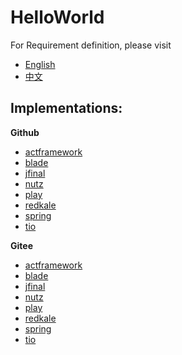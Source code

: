 # HelloWorld

For Requirement definition, please visit 

* [English](//github.com/how-to-do-it/hello-world/issues)
* [中文](//gitee.com/how-to-do-it/hello-world/issues)

## Implementations:

**Github**

* [actframework](//github.com/how-to-do-it-in-act/hello-world)
* [blade](//github.com/how-to-do-it-in-blade/hello-world)
* [jfinal](//github.com/how-to-do-it-in-jfinal/hello-world)
* [nutz](//github.com/how-to-do-it-in-nutz/hello-world)
* [play](//github.com/how-to-do-it-in-play/HelloWorld)
* [redkale](//github.com/how-to-do-it-in-redkale/hello-world)
* [spring](//github.com/how-to-do-it-in-spring/hello-world)
* [tio](//github.com/how-to-do-it-in-tio/HelloWorld)

**Gitee**

* [actframework](//gitee.com/how-to-do-it-in-act/hello-world)
* [blade](//gitee.com/how-to-do-it-in-blade/hello-world)
* [jfinal](//gitee.com/how-to-do-it-in-jfinal/hello-world)
* [nutz](//gitee.com/how-to-do-it-in-nutz/hello-world)
* [play](//gitee.com/how-to-do-it-in-play/HelloWorld)
* [redkale](//gitee.com/how-to-do-it-in-redkale/hello-world)
* [spring](//gitee.com/how-to-do-it-in-spring/hello-world)
* [tio](//gitee.com/how-to-do-it-in-tio/HelloWorld)


